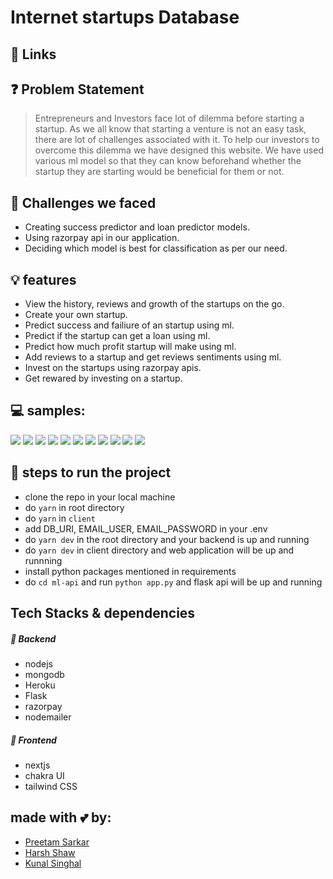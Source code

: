 # Internet startups Database

## 🔗 Links
<!-- - [Video Explanation](https://vimeo.com/501425359) -->
<!-- - [PPT]() -->


## ❓ Problem Statement
> Entrepreneurs and Investors face lot of dilemma before starting a startup. As we all know that starting a venture is not an easy task, there are lot of challenges associated with it. To help our investors to overcome this dilemma we have designed this website. We have used various ml model so that they can know beforehand whether the startup they are starting would be beneficial for them or not.

## 🤔 Challenges we faced
- Creating success predictor and loan predictor models.
- Using razorpay api in our application.
- Deciding which model is best for classification as per our need.

## 💡 features
- View the history, reviews and growth of the startups on the go.
- Create your own startup.
- Predict success and failiure of an startup using ml.
- Predict if the startup can get a loan using ml.
- Predict how much profit startup will make using ml.
- Add reviews to a startup and get reviews sentiments using ml.
- Invest on the startups using razorpay apis.
- Get rewared by investing on a startup.


## 💻 samples:
<img src="https://github.com/Kunal-2001/FTX-Hackathon/tree/master/mockups/home-page.jpg">
<img src="https://github.com/Kunal-2001/FTX-Hackathon/tree/master/mockups/loan-predictor.jpg">
<img src="https://github.com/Kunal-2001/FTX-Hackathon/tree/master/mockups/investment.jpg"> 
<img src="https://github.com/Kunal-2001/FTX-Hackathon/tree/master/mockups/payment-succesfful.jpg">
<img src="https://github.com/Kunal-2001/FTX-Hackathon/tree/master/mockups/give-rating.jpg">
<img src="https://github.com/Kunal-2001/FTX-Hackathon/tree/master/mockups/create-startup.jpg">
<img src="https://github.com/Kunal-2001/FTX-Hackathon/tree/master/mockups/loan-predictor.jpg">
<img src="https://github.com/Kunal-2001/FTX-Hackathon/tree/master/mockups/success-predictor.jpg">
<img src="https://github.com/Kunal-2001/FTX-Hackathon/tree/master/mockups/profile-1.jpg">
<img src="https://github.com/Kunal-2001/FTX-Hackathon/tree/master/mockups/profile-2.jpg">
<img src="https://github.com/Kunal-2001/FTX-Hackathon/tree/master/mockups/sign-up.jpg">


## 👣 steps to run the project
- clone the repo in your local machine
- do ```yarn``` in root directory
- do ```yarn``` in ```client```
- add DB_URI, EMAIL_USER, EMAIL_PASSWORD in your .env
- do ```yarn dev``` in the root directory and your backend is up and running
- do ```yarn dev``` in client directory and web application will be up and runnning
- install python packages mentioned in requirements
- do ```cd ml-api``` and run ```python app.py``` and flask api will be up and running


## Tech Stacks & dependencies
##### 🤖 Backend
- nodejs
- mongodb
- Heroku
- Flask
- razorpay
- nodemailer

##### 🌟 Frontend
- nextjs
- chakra UI
- tailwind CSS

## made with 💕 by: 
- [Preetam Sarkar](https://github.com/Leoravoe)
- [Harsh Shaw](https://github.com/harshshaw)
- [Kunal Singhal](https://github.com/Kunal-2001)
